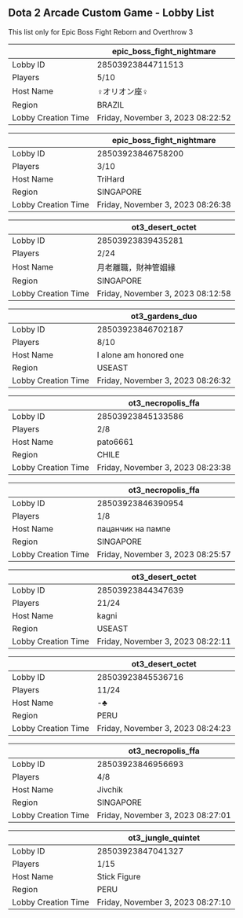 ## Dota 2 Arcade Custom Game - Lobby List

This list only for Epic Boss Fight Reborn and Overthrow 3

|  | epic_boss_fight_nightmare |
| ------ | ------ |
| Lobby ID | 28503923844711513 |
| Players | 5/10 |
| Host Name | ♀オリオン座♀ |
| Region | BRAZIL |
| Lobby Creation Time | Friday, November 3, 2023 08:22:52 |


|  | epic_boss_fight_nightmare |
| ------ | ------ |
| Lobby ID | 28503923846758200 |
| Players | 3/10 |
| Host Name | TriHard |
| Region | SINGAPORE |
| Lobby Creation Time | Friday, November 3, 2023 08:26:38 |


|  | ot3_desert_octet |
| ------ | ------ |
| Lobby ID | 28503923839435281 |
| Players | 2/24 |
| Host Name | 月老離職，財神管姻緣 |
| Region | SINGAPORE |
| Lobby Creation Time | Friday, November 3, 2023 08:12:58 |


|  | ot3_gardens_duo |
| ------ | ------ |
| Lobby ID | 28503923846702187 |
| Players | 8/10 |
| Host Name | I alone am honored one |
| Region | USEAST |
| Lobby Creation Time | Friday, November 3, 2023 08:26:32 |


|  | ot3_necropolis_ffa |
| ------ | ------ |
| Lobby ID | 28503923845133586 |
| Players | 2/8 |
| Host Name | pato6661 |
| Region | CHILE |
| Lobby Creation Time | Friday, November 3, 2023 08:23:38 |


|  | ot3_necropolis_ffa |
| ------ | ------ |
| Lobby ID | 28503923846390954 |
| Players | 1/8 |
| Host Name | пацанчик на пампе |
| Region | SINGAPORE |
| Lobby Creation Time | Friday, November 3, 2023 08:25:57 |


|  | ot3_desert_octet |
| ------ | ------ |
| Lobby ID | 28503923844347639 |
| Players | 21/24 |
| Host Name | kagni |
| Region | USEAST |
| Lobby Creation Time | Friday, November 3, 2023 08:22:11 |


|  | ot3_desert_octet |
| ------ | ------ |
| Lobby ID | 28503923845536716 |
| Players | 11/24 |
| Host Name | -♣ |
| Region | PERU |
| Lobby Creation Time | Friday, November 3, 2023 08:24:23 |


|  | ot3_necropolis_ffa |
| ------ | ------ |
| Lobby ID | 28503923846956693 |
| Players | 4/8 |
| Host Name | Jivchik |
| Region | SINGAPORE |
| Lobby Creation Time | Friday, November 3, 2023 08:27:01 |


|  | ot3_jungle_quintet |
| ------ | ------ |
| Lobby ID | 28503923847041327 |
| Players | 1/15 |
| Host Name | Stick Figure |
| Region | PERU |
| Lobby Creation Time | Friday, November 3, 2023 08:27:10 |


